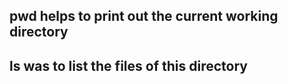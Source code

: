 ## pwd helps to print out the current working directory
## ls was to list the files of this directory
